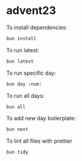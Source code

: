 # advent23

To install dependencies:

```bash
bun install
```

To run latest:

```bash
bun latest
```

To run specific day:

```bash
bun day :num:
```

To run all days:

```bash
bun all
```

To add new day boilerplate:

```bash
bun next
```

To lint all files with prettier

```bash
bun tidy
```
